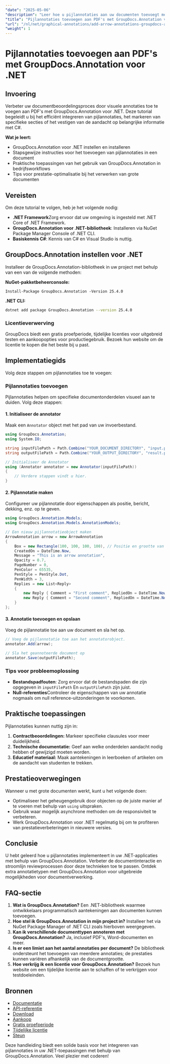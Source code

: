 ```yaml
---
"date": "2025-05-06"
"description": "Leer hoe u pijlannotaties aan uw documenten toevoegt met GroupDocs.Annotation voor .NET. Deze handleiding biedt stapsgewijze instructies met codevoorbeelden."
"title": "Pijlannotaties toevoegen aan PDF's met GroupDocs.Annotation voor .NET"
"url": "/nl/net/graphical-annotations/add-arrow-annotations-groupdocs-annotation-dotnet/"
"weight": 1
---
```


# Pijlannotaties toevoegen aan PDF's met GroupDocs.Annotation voor .NET

## Invoering
Verbeter uw documentbeoordelingsproces door visuele annotaties toe te voegen aan PDF's met GroupDocs.Annotation voor .NET. Deze tutorial begeleidt u bij het efficiënt integreren van pijlannotaties, het markeren van specifieke secties of het vestigen van de aandacht op belangrijke informatie met C#. 

**Wat je leert:**
- GroupDocs.Annotation voor .NET instellen en installeren
- Stapsgewijze instructies voor het toevoegen van pijlannotaties in een document
- Praktische toepassingen van het gebruik van GroupDocs.Annotation in bedrijfsworkflows
- Tips voor prestatie-optimalisatie bij het verwerken van grote documenten

## Vereisten
Om deze tutorial te volgen, heb je het volgende nodig:
- **.NET Framework**Zorg ervoor dat uw omgeving is ingesteld met .NET Core of .NET Framework.
- **GroupDocs.Annotation voor .NET-bibliotheek**: Installeren via NuGet Package Manager Console of .NET CLI.
- **Basiskennis C#**: Kennis van C# en Visual Studio is nuttig.

## GroupDocs.Annotation instellen voor .NET
Installeer de GroupDocs.Annotation-bibliotheek in uw project met behulp van een van de volgende methoden:

**NuGet-pakketbeheerconsole:**
```shell
Install-Package GroupDocs.Annotation -Version 25.4.0
```

**.NET CLI:**
```bash
dotnet add package GroupDocs.Annotation --version 25.4.0
```

### Licentieverwerving
GroupDocs biedt een gratis proefperiode, tijdelijke licenties voor uitgebreid testen en aankoopopties voor productiegebruik. Bezoek hun website om de licentie te kopen die het beste bij u past.

## Implementatiegids
Volg deze stappen om pijlannotaties toe te voegen:

### Pijlannotaties toevoegen
Pijlannotaties helpen om specifieke documentonderdelen visueel aan te duiden. Volg deze stappen:

#### 1. Initialiseer de annotator
Maak een `Annotator` object met het pad van uw invoerbestand.
```csharp
using GroupDocs.Annotation;
using System.IO;

string inputFilePath = Path.Combine("YOUR_DOCUMENT_DIRECTORY", "input.pdf");
string outputFilePath = Path.Combine("YOUR_OUTPUT_DIRECTORY", "result.pdf");

// Initialiseer de Annotator
using (Annotator annotator = new Annotator(inputFilePath))
{
    // Verdere stappen vindt u hier.
}
```

#### 2. Pijlannotatie maken
Configureer uw pijlannotatie door eigenschappen als positie, bericht, dekking, enz. op te geven.
```csharp
using GroupDocs.Annotation.Models;
using GroupDocs.Annotation.Models.AnnotationModels;

// Een nieuw pijlannotatieobject maken
ArrowAnnotation arrow = new ArrowAnnotation
{
    Box = new Rectangle(100, 100, 100, 100), // Positie en grootte van de pijl.
    CreatedOn = DateTime.Now,
    Message = "This is an arrow annotation",
    Opacity = 0.7,
    PageNumber = 0, 
    PenColor = 65535,
    PenStyle = PenStyle.Dot,
    PenWidth = 3,
    Replies = new List<Reply>
    {
        new Reply { Comment = "First comment", RepliedOn = DateTime.Now },
        new Reply { Comment = "Second comment", RepliedOn = DateTime.Now }
    }
};
```

#### 3. Annotatie toevoegen en opslaan
Voeg de pijlannotatie toe aan uw document en sla het op.
```csharp
// Voeg de pijlannotatie toe aan het annotatorobject.
annotator.Add(arrow);

// Sla het geannoteerde document op
annotator.Save(outputFilePath);
```

### Tips voor probleemoplossing
- **Bestandspadfouten**: Zorg ervoor dat de bestandspaden die zijn opgegeven in `inputFilePath` En `outputFilePath` zijn juist.
- **Null-referenties**Controleer de eigenschappen van uw annotatie nogmaals om null reference-uitzonderingen te voorkomen.

## Praktische toepassingen
Pijlannotaties kunnen nuttig zijn in:
1. **Contractbeoordelingen:** Markeer specifieke clausules voor meer duidelijkheid.
2. **Technische documentatie:** Geef aan welke onderdelen aandacht nodig hebben of gewijzigd moeten worden.
3. **Educatief materiaal:** Maak aantekeningen in leerboeken of artikelen om de aandacht van studenten te trekken.

## Prestatieoverwegingen
Wanneer u met grote documenten werkt, kunt u het volgende doen:
- Optimaliseer het geheugengebruik door objecten op de juiste manier af te voeren met behulp van `using` uitspraken.
- Gebruik waar mogelijk asynchrone methoden om de responsiviteit te verbeteren.
- Werk GroupDocs.Annotation voor .NET regelmatig bij om te profiteren van prestatieverbeteringen in nieuwere versies.

## Conclusie
U hebt geleerd hoe u pijlannotaties implementeert in uw .NET-applicaties met behulp van GroupDocs.Annotation. Verbeter de documentinteractie en stroomlijn reviewprocessen door deze technieken toe te passen. Ontdek extra annotatietypen met GroupDocs.Annotation voor uitgebreide mogelijkheden voor documentverwerking.

## FAQ-sectie
1. **Wat is GroupDocs.Annotation?**
   Een .NET-bibliotheek waarmee ontwikkelaars programmatisch aantekeningen aan documenten kunnen toevoegen.
2. **Hoe stel ik GroupDocs.Annotation in mijn project in?**
   Installeer het via NuGet Package Manager of .NET CLI zoals hierboven weergegeven.
3. **Kan ik verschillende documenttypen annoteren met GroupDocs.Annotation?**
   Ja, inclusief PDF's, Word-documenten en meer.
4. **Is er een limiet aan het aantal annotaties per document?**
   De bibliotheek ondersteunt het toevoegen van meerdere annotaties; de prestaties kunnen variëren afhankelijk van de documentgrootte.
5. **Hoe verkrijg ik een licentie voor GroupDocs.Annotation?**
   Bezoek hun website om een tijdelijke licentie aan te schaffen of te verkrijgen voor testdoeleinden.

## Bronnen
- [Documentatie](https://docs.groupdocs.com/annotation/net/)
- [API-referentie](https://reference.groupdocs.com/annotation/net/)
- [Download](https://releases.groupdocs.com/annotation/net/)
- [Aankoop](https://purchase.groupdocs.com/buy)
- [Gratis proefperiode](https://releases.groupdocs.com/annotation/net/)
- [Tijdelijke licentie](https://purchase.groupdocs.com/temporary-license/)
- [Steun](https://forum.groupdocs.com/c/annotation/) 

Deze handleiding biedt een solide basis voor het integreren van pijlannotaties in uw .NET-toepassingen met behulp van GroupDocs.Annotation. Veel plezier met coderen!